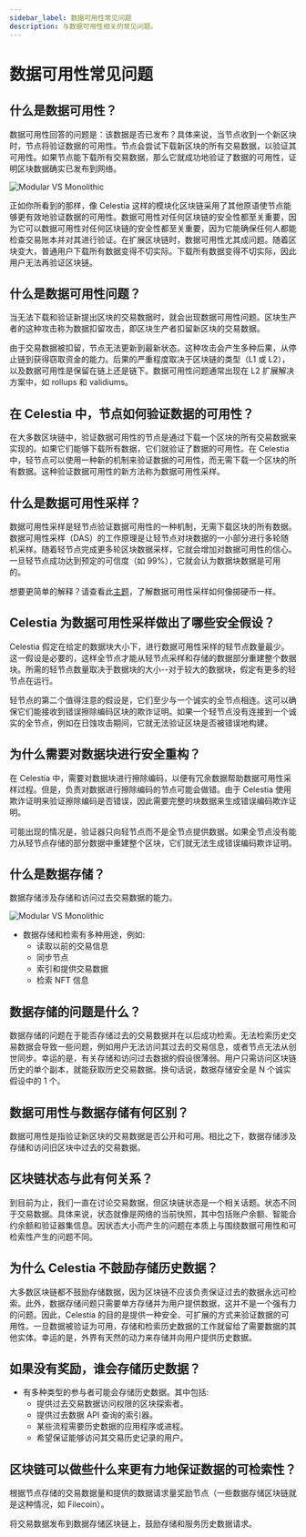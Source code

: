 ```yaml
---
sidebar_label: 数据可用性常见问题
description: 与数据可用性相关的常见问题。
---
```


# 数据可用性常见问题

## 什么是数据可用性？

数据可用性回答的问题是：该数据是否已发布？具体来说，当节点收到一个新区块时，节点将验证数据的可用性。节点会尝试下载新区块的所有交易数据，以验证其可用性。如果节点能下载所有交易数据，那么它就成功地验证了数据的可用性，证明区块数据确实已发布到网络。

![Modular VS Monolithic](/img/concepts/data-availability-faq/Data-availability.png)

正如你所看到的那样，像 Celestia 这样的模块化区块链采用了其他原语使节点能够更有效地验证数据的可用性。数据可用性对任何区块链的安全性都至关重要，因为它可以数据可用性对任何区块链的安全性都至关重要，因为它能确保任何人都能检查交易账本并对其进行验证。在扩展区块链时，数据可用性尤其成问题。随着区块变大，普通用户下载所有数据变得不切实际。下载所有数据变得不切实际，因此用户无法再验证区块链。

## 什么是数据可用性问题？

当无法下载和验证新提出区块的交易数据时，就会出现数据可用性问题。区块生产者的这种攻击称为数据扣留攻击，即区块生产者扣留新区块的交易数据。

由于交易数据被扣留，节点无法更新到最新状态。这种攻击会产生多种后果，从停止链到获得窃取资金的能力。后果的严重程度取决于区块链的类型（L1 或 L2），以及数据可用性是保留在链上还是链下。数据可用性问题通常出现在 L2 扩展解决方案中，如 rollups 和 validiums。

## 在 Celestia 中，节点如何验证数据的可用性？

在大多数区块链中，验证数据可用性的节点是通过下载一个区块的所有交易数据来实现的。如果它们能够下载所有数据，它们就验证了数据的可用性。在 Celestia 中，轻节点可以使用一种新的机制来验证数据的可用性，而无需下载一个区块的所有数据。这种验证数据可用性的新方法称为数据可用性采样。

## 什么是数据可用性采样？

数据可用性采样是轻节点验证数据可用性的一种机制，无需下载区块的所有数据。数据可用性采样（DAS）的工作原理是让轻节点对块数据的一小部分进行多轮随机采样。随着轻节点完成更多轮区块数据采样，它就会增加对数据可用性的信心。一旦轻节点成功达到预定的可信度（如 99%），它就会认为数据块数据是可用的。

想要更简单的解释？请查看此[主题](https://twitter.com/nickwh8te/status/1559977957195751424)，了解数据可用性采样如何像掷硬币一样。

<!-- markdownlint-disable MD013 -->

## Celestia 为数据可用性采样做出了哪些安全假设？

<!-- markdownlint-disable MD013 -->

Celestia 假定在给定的数据块大小下，进行数据可用性采样的轻节点数量最少。这一假设是必要的，这样全节点才能从轻节点采样和存储的数据部分重建整个数据块。所需的轻节点数量取决于数据块的大小--对于较大的数据块，假定有更多的轻节点在运行。

轻节点的第二个值得注意的假设是，它们至少与一个诚实的全节点相连。这可以确保它们能接收到错误擦除编码区块的欺诈证明。如果一个轻节点没有连接到一个诚实的全节点，例如在日蚀攻击期间，它就无法验证区块是否被错误地构建。

## 为什么需要对数据块进行安全重构？

在 Celestia 中，需要对数据块进行擦除编码，以便有冗余数据帮助数据可用性采样过程。但是，负责对数据进行擦除编码的节点可能会做错。由于 Celestia 使用欺诈证明来验证擦除编码是否错误，因此需要完整的块数据来生成错误编码欺诈证明。

可能出现的情况是，验证器只向轻节点而不是全节点提供数据。如果全节点没有能力从轻节点存储的部分数据中重建整个区块，它们就无法生成错误编码欺诈证明。

## 什么是数据存储？

数据存储涉及存储和访问过去交易数据的能力。

![Modular VS Monolithic](/img/concepts/data-availability-faq/Data-storage.png)

- 数据存储和检索有多种用途，例如:
  - 读取以前的交易信息
  - 同步节点
  - 索引和提供交易数据
  - 检索 NFT 信息

## 数据存储的问题是什么？

数据存储的问题在于能否存储过去的交易数据并在以后成功检索。无法检索历史交易数据会导致一些问题，例如用户无法访问其过去的交易信息，或者节点无法从创世同步。幸运的是，有关存储和访问过去数据的假设很薄弱。用户只需访问区块链历史的单个副本，就能获取历史交易数据。换句话说，数据存储安全是 N 个诚实假设中的 1 个。

## 数据可用性与数据存储有何区别？

数据可用性是指验证新区块的交易数据是否公开和可用。相比之下，数据存储涉及存储和访问旧区块中过去的交易数据。

## 区块链状态与此有何关系？

到目前为止，我们一直在讨论交易数据，但区块链状态是一个相关话题。状态不同于交易数据。具体来说，状态就像是网络的当前快照，其中包括账户余额、智能合约余额和验证器集信息。因状态大小而产生的问题在本质上与围绕数据可用性和可检索性产生的问题不同。

## 为什么 Celestia 不鼓励存储历史数据？

大多数区块链都不鼓励存储数据，因为区块链不应该负责保证过去的数据永远可检索。此外，数据存储问题只需要单方存储并为用户提供数据，这并不是一个强有力的问题。因此，Celestia 的目的是提供一种安全、可扩展的方式来验证数据的可用性。一旦数据被验证为可用，存储和检索历史数据的工作就留给了需要数据的其他实体。幸运的是，外界有天然的动力来存储并向用户提供历史数据。

## 如果没有奖励，谁会存储历史数据？

- 有多种类型的参与者可能会存储历史数据。其中包括:
  - 提供过去交易数据访问权限的区块探索者。
  - 提供过去数据 API 查询的索引器。
  - 某些流程需要历史数据的应用程序或进程。
  - 希望保证能够访问其交易历史记录的用户。

## 区块链可以做些什么来更有力地保证数据的可检索性？

根据节点存储的交易数据量和提供的数据请求量奖励节点（一些数据存储区块链就是这种情况，如 Filecoin）。

将交易数据发布到数据存储区块链上，鼓励存储和服务历史数据请求。
